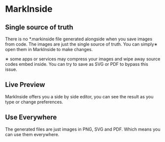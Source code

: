 # MarkInside

## Single source of truth

There is no \*.markinside file generated alongside when you save images from code. The images are just the single source of truth. You can simply∗ open them in MarkInside to make changes.

<span class="note">∗ some apps or services may compress your images and wipe away source codes embed inside. You can try to save as SVG or PDF to bypass this issue.</span>

## Live Preview

MarkInside offers you a side by side editor, you can see the result as you type or change preferences.  

## Use Everywhere

The generated files are just images in PNG, SVG and PDF. Which means you can use them everywhere.

